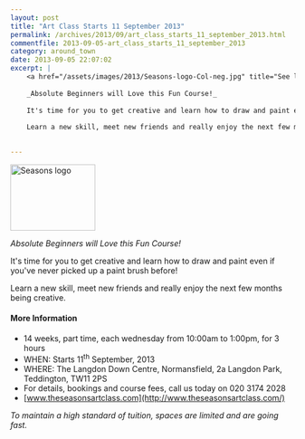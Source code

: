 ```yaml
---
layout: post
title: "Art Class Starts 11 September 2013"
permalink: /archives/2013/09/art_class_starts_11_september_2013.html
commentfile: 2013-09-05-art_class_starts_11_september_2013
category: around_town
date: 2013-09-05 22:07:02
excerpt: |
    <a href="/assets/images/2013/Seasons-logo-Col-neg.jpg" title="See larger version of - Seasons logo"><img src="/assets/images/2013/Seasons-logo-Col-neg_thumb.jpg" width="150" height="117" alt="Seasons logo" class="photo right" /></a>
    
    _Absolute Beginners will Love this Fun Course!_
    
    It's time for you to get creative and learn how to draw and paint even if you've never picked up a paint brush before!
    
    Learn a new skill, meet new friends and really enjoy the next few months being creative.
    

---
```


<a href="/assets/images/2013/Seasons-logo-Col-neg.jpg" title="See larger version of - Seasons logo"><img src="/assets/images/2013/Seasons-logo-Col-neg_thumb.jpg" width="150" height="117" alt="Seasons logo" class="photo right" /></a>

*Absolute Beginners will Love this Fun Course!*

It's time for you to get creative and learn how to draw and paint even if you've never picked up a paint brush before!

Learn a new skill, meet new friends and really enjoy the next few months being creative.

#### More Information

-   14 weeks, part time, each wednesday from 10:00am to 1:00pm, for 3 hours
-   WHEN: Starts 11<sup>th</sup> September, 2013
-   WHERE: The Langdon Down Centre, Normansfield, 2a Langdon Park, Teddington, TW11 2PS
-   For details, bookings and course fees, call us today on 020 3174 2028
-   [www.theseasonsartclass.com](http://www.theseasonsartclass.com/)

*To maintain a high standard of tuition, spaces are limited and are going fast.*
